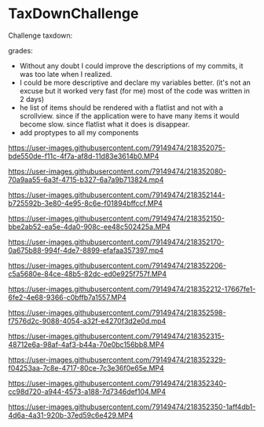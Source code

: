 # TaxDownChallenge

Challenge taxdown:

grades:
- Without any doubt I could improve the descriptions of my commits, it was too late when I realized.
- I could be more descriptive and declare my variables better. (it's not an excuse but it worked very fast (for me) most of the code was written in 2 days)
- he list of items should be rendered with a flatlist and not with a scrollview. since if the application were to have many items it would become slow. since flatlist what it does is disappear. 
- add proptypes to all my components


https://user-images.githubusercontent.com/79149474/218352075-bde550de-f11c-4f7a-af8d-11d83e3614b0.MP4

https://user-images.githubusercontent.com/79149474/218352080-70a9aa55-6a3f-4715-b327-6a7a9b713824.mp4

https://user-images.githubusercontent.com/79149474/218352144-b725592b-3e80-4e95-8c6e-f01894bffccf.MP4

https://user-images.githubusercontent.com/79149474/218352150-bbe2ab52-ea5e-4da0-908c-ee48c502425a.MP4

https://user-images.githubusercontent.com/79149474/218352170-0a675b88-994f-4de7-8899-efafaa357397.mp4

https://user-images.githubusercontent.com/79149474/218352206-c5a5680e-84ce-48b5-82dc-ed0e925f757f.MP4

https://user-images.githubusercontent.com/79149474/218352212-17667fe1-6fe2-4e68-9366-c0bffb7a1557.MP4

https://user-images.githubusercontent.com/79149474/218352598-f7576d2c-9088-4054-a32f-e4270f3d2e0d.mp4

https://user-images.githubusercontent.com/79149474/218352315-48712e6a-98af-4af3-b44a-70e0bc156bb8.MP4

https://user-images.githubusercontent.com/79149474/218352329-f04253aa-7c8e-4717-80ce-7c3e36f0e65e.MP4

https://user-images.githubusercontent.com/79149474/218352340-cc98d720-a944-4573-a188-7d7346def104.MP4

https://user-images.githubusercontent.com/79149474/218352350-1aff4db1-4d6a-4a31-920b-37ed59c6e429.MP4





